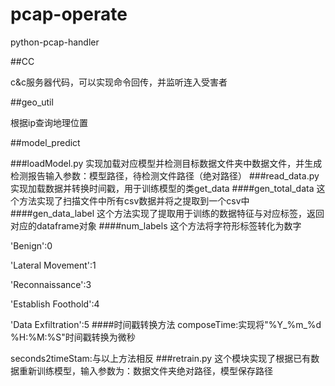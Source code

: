 # pcap-operate
python-pcap-handler

##CC

c&c服务器代码，可以实现命令回传，并监听连入受害者

##geo_util

根据ip查询地理位置

##model_predict

###loadModel.py
实现加载对应模型并检测目标数据文件夹中数据文件，并生成检测报告输入参数：模型路径，待检测文件路径（绝对路径）
###read_data.py
实现加载数据并转换时间戳，用于训练模型的类get_data
####gen_total_data
这个方法实现了扫描文件中所有csv数据并将之提取到一个csv中
####gen_data_label
这个方法实现了提取用于训练的数据特征与对应标签，返回对应的dataframe对象
####num_labels
这个方法将字符形标签转化为数字

'Benign':0

'Lateral Movement':1

'Reconnaissance':3

'Establish Foothold':4

'Data Exfiltration':5
####时间戳转换方法
composeTime:实现将"%Y_%m_%d %H:%M:%S"时间戳转换为微秒

seconds2timeStam:与以上方法相反
###retrain.py
这个模块实现了根据已有数据重新训练模型，输入参数为：数据文件夹绝对路径，模型保存路径



